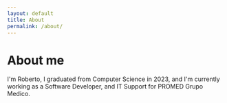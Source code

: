 ```yaml
---
layout: default
title: About
permalink: /about/
---
```


# About me

I'm Roberto, I graduated from Computer Science in 2023, and I'm currently working as a
Software Developer, and IT Support for PROMED Grupo Medico.
